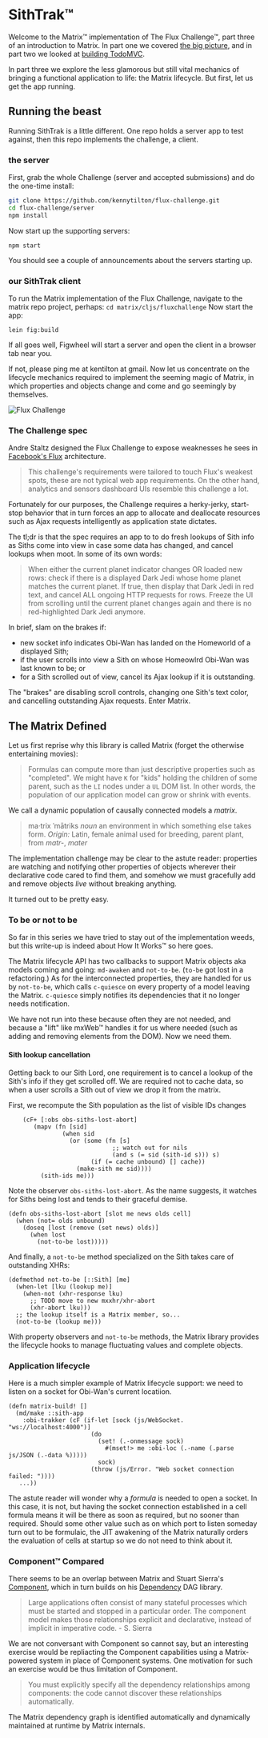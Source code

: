# SithTrak&trade;

Welcome to the Matrix&trade; implementation of The Flux Challenge&trade;, part three of an introduction to Matrix. In part one we covered [the big picture](https://github.com/kennytilton/mxtodomvc/blob/master/README.md), and in part two we looked at [building TodoMVC](https://github.com/kennytilton/mxtodomvc/blob/master/documentation/BuildingTodoMVC.md). 

In part three we explore the less glamorous but still vital mechanics of bringing a functional application to life: the Matrix lifecycle. But first, let us get the app running.

## Running the beast
Running SithTrak is a little different. One repo holds a server app to test against, then this repo implements the challenge, a client.

### the server
First, grab the whole Challenge (server and accepted submissions) and do the one-time install:
```` bash
git clone https://github.com/kennytilton/flux-challenge.git
cd flux-challenge/server
npm install
````
Now start up the supporting servers:
````
npm start
````
You should see a couple of announcements about the servers starting up.

### our SithTrak client
To run the Matrix implementation of the Flux Challenge, navigate to the matrix repo project, perhaps:
```cd matrix/cljs/fluxchallenge```
Now start the app:
```
lein fig:build
```
If all goes well, Figwheel will start a server and open the client in a browser tab near you.

If not, please ping me at kentilton at gmail. Now let us concentrate on the lifecycle mechanics required to implement the seeming magic of Matrix, in which properties and objects change and come and go seemingly by themselves.

![Flux Challenge](./docs/3.gif)

### The Challenge spec
Andre Staltz designed the Flux Challenge to expose weaknesses he sees in [Facebook's Flux](https://facebook.github.io/flux/) architecture.

> This challenge's requirements were tailored to touch Flux's weakest spots, these are not typical web app requirements. On the other hand, analytics and sensors dashboard UIs resemble this challenge a lot.

Fortunately for our purposes, the Challenge requires a herky-jerky, start-stop behavior that in turn forces an app to allocate and deallocate resources such as Ajax requests intelligently as application state dictates. 

The tl;dr is that the spec requires an app to to do fresh lookups of Sith info as Siths come into view in case some data has changed, and cancel lookups when moot. In some of its own words:

> When either the current planet indicator changes OR loaded new rows: check if there is a displayed Dark Jedi whose home planet matches the current planet. If true, then display that Dark Jedi in red text, and cancel ALL ongoing HTTP requests for rows. Freeze the UI from scrolling until the current planet changes again and there is no red-highlighted Dark Jedi anymore.

In brief, slam on the brakes if:
* new socket info indicates Obi-Wan has landed on the Homeworld of a displayed Sith;
* if the user scrolls into view a Sith on whose Homeowlrd Obi-Wan was last known to be; or
* for a Sith scrolled out of view, cancel its Ajax lookup if it is outstanding.

The "brakes" are disabling scroll controls, changing one Sith's text color, and cancelling outstanding Ajax requests. Enter Matrix.

## The Matrix Defined
Let us first reprise why this library is called Matrix (forget the otherwise entertaining movies):

> Formulas can compute more than just descriptive properties such as "completed". We might have `K` for "kids" holding the children of some parent, such as the `LI` nodes under a `UL` DOM list. In other words, the population of our application model can grow or shrink with events.  
  
We call a dynamic population of causally connected models a *matrix*.

> ma·trix ˈmātriks *noun* an environment in which something else takes form. *Origin:* Latin, female animal used for breeding, parent plant, from *matr-*, *mater*

The implementation challenge may be clear to the astute reader: properties are watching and notifying other properties of objects wherever their declarative code cared to find them, and somehow we must gracefully add and remove objects *live* without breaking anything.

It turned out to be pretty easy.

### To be or not to be
So far in this series we have tried to stay out of the implementation weeds, but this write-up is indeed about How It Works&trade; so here goes.

The Matrix lifecycle API has two callbacks to support Matrix objects aka models coming and going: `md-awaken` and `not-to-be`. (`to-be` got lost in a refactoring.) As for the interconnected properties, they are handled for us by `not-to-be`, which calls `c-quiesce` on every property of a model leaving the Matrix. `c-quiesce` simply notifies its dependencies that it no longer needs notification.

We have not run into these because often they are not needed, and because a "lift" like mxWeb&trade; handles it for us where needed (such as adding and removing elements from the DOM). Now we need them.

#### Sith lookup cancellation
Getting back to our Sith Lord, one requirement is to cancel a lookup of the Sith's info if they get scrolled off. We are required not to cache data, so when a user scrolls a Sith out of view we drop it from the matrix.

First, we recompute the Sith population as the list of visible IDs changes
```
    (cF+ [:obs obs-siths-lost-abort]
       (mapv (fn [sid]
               (when sid
                 (or (some (fn [s]
                             ;; watch out for nils
                             (and s (= sid (sith-id s))) s)
                       (if (= cache unbound) [] cache))
                   (make-sith me sid))))
         (sith-ids me)))
```
Note the observer `obs-siths-lost-abort`. As the name suggests, it watches for Siths being lost and tends to their graceful demise.
```
(defn obs-siths-lost-abort [slot me news olds cell]
  (when (not= olds unbound)
    (doseq [lost (remove (set news) olds)]
      (when lost
        (not-to-be lost)))))
```
And finally, a `not-to-be` method specialized on the Sith takes care of outstanding XHRs:
```
(defmethod not-to-be [::Sith] [me]
  (when-let [lku (lookup me)]
    (when-not (xhr-response lku)
      ;; TODO move to new mxxhr/xhr-abort
      (xhr-abort lku)))
  ;; the lookup itself is a Matrix member, so...
  (not-to-be (lookup me)))
```
With property observers and `not-to-be` methods, the Matrix library provides the lifecycle hooks to manage fluctuating values and complete objects.
### Application lifecycle
Here is a much simpler example of Matrix lifecycle support: we need to listen on a socket for Obi-Wan's current locatiion.
```
(defn matrix-build! []
  (md/make ::sith-app
    :obi-trakker (cF (if-let [sock (js/WebSocket. "ws://localhost:4000")]
                       (do
                         (set! (.-onmessage sock)
                           #(mset!> me :obi-loc (.-name (.parse js/JSON (.-data %)))))
                         sock)
                       (throw (js/Error. "Web socket connection failed: "))))
   ...))
```
The astute reader will wonder why a *formula* is needed to open a socket. In this case, it is not, but having the socket connection established in a cell formula means it will be there as soon as required, but no sooner than required. Should some other value such as on which port to listen someday turn out to be formulaic, the JIT awakening of the Matrix naturally orders the evaluation of cells at startup so we do not need to think about it.

### Component&trade; Compared
There seems to be an overlap between Matrix and Stuart Sierra's [Component](https://github.com/stuartsierra/component), which in turn builds on his [Dependency](https://github.com/stuartsierra/dependency) DAG library.

> Large applications often consist of many stateful processes which must be started and stopped in a particular order. The component model makes those relationships explicit and declarative, instead of implicit in imperative code. - S. Sierra

We are not conversant with Component so cannot say, but an interesting exercise would be repliacting the Component capabilities using a Matrix-powered system in place of Component systems. One motivation for such an exercise would be thus limitation of Component.

> You must explicitly specify all the dependency relationships among components: the code cannot discover these relationships automatically.

The Matrix dependency graph is identified automatically and dynamically maintained at runtime by Matrix internals.



